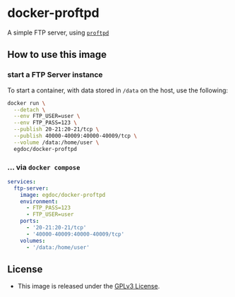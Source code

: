 # docker-proftpd 

A simple FTP server, using
[`proftpd`](https://www.proftpd.org)

## How to use this image

### start a FTP Server instance

To start a container, with data stored in `/data` on the host, use the
following:

```sh
docker run \
  --detach \
  --env FTP_USER=user \
  --env FTP_PASS=123 \
  --publish 20-21:20-21/tcp \
  --publish 40000-40009:40000-40009/tcp \
  --volume /data:/home/user \
  egdoc/docker-proftpd
```

### ... via `docker compose`

```yml
services:
  ftp-server:
    image: egdoc/docker-proftpd
    environment:
      - FTP_PASS=123
      - FTP_USER=user
    ports:
      - '20-21:20-21/tcp'
      - '40000-40009:40000-40009/tcp'
    volumes:
      - '/data:/home/user'
```

## License

-   This image is released under the
    [GPLv3 License](https://raw.githubusercontent.com/egdoc/docker-proftpd/master/LICENSE).
